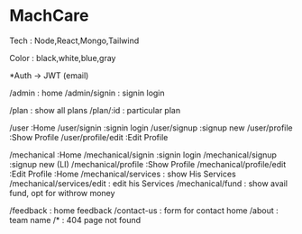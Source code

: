 # MachCare

Tech : Node,React,Mongo,Tailwind

Color : black,white,blue,gray

\*Auth
-> JWT (email)

/admin : home
/admin/signin : signin login

/plan : show all plans
/plan/:id : particular plan

/user :Home
/user/signin :signin login
/user/signup :signup new
/user/profile :Show Profile
/user/profile/edit :Edit Profile

/mechanical :Home
/mechanical/signin :signin login
/mechanical/signup :signup new (LI)
/mechanical/profile :Show Profile
/mechanical/profile/edit :Edit Profile :Home
/mechanical/services : show His Services
/mechanical/services/edit : edit his Services
/mechanical/fund : show avail fund, opt for withrow money

/feedback : home feedback
/contact-us : form for contact home
/about : team name
/\* : 404 page not found
